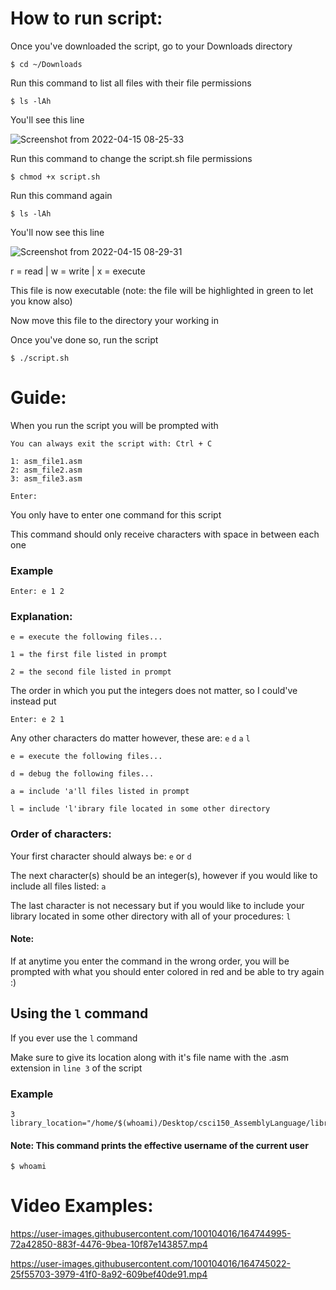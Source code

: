 # How to run script:

Once you've downloaded the script, go to your Downloads directory

```
$ cd ~/Downloads
```
Run this command to list all files with their file permissions
```
$ ls -lAh
```
You'll see this line

![Screenshot from 2022-04-15 08-25-33](https://user-images.githubusercontent.com/100104016/163589346-6ca95d2a-e212-4c0c-a65f-968d69fb9cdd.png)

Run this command to change the script.sh file permissions
```
$ chmod +x script.sh
```
Run this command again
```
$ ls -lAh
```
You'll now see this line

![Screenshot from 2022-04-15 08-29-31](https://user-images.githubusercontent.com/100104016/163590031-4fd33693-7d31-4dda-8b70-f1b11616bd28.png)

r = read | w = write | x = execute

This file is now executable (note: the file will be highlighted in green to let you know also)

Now move this file to the directory your working in

Once you've done so, run the script

```
$ ./script.sh
```
# Guide:

When you run the script you will be prompted with

```
You can always exit the script with: Ctrl + C

1: asm_file1.asm
2: asm_file2.asm
3: asm_file3.asm

Enter: 
```
You only have to enter one command for this script

This command should only receive characters with space in between each one

### Example

```
Enter: e 1 2
```
### Explanation: 

`
e = execute the following files...
`

`
1 = the first file listed in prompt
`

`
2 = the second file listed in prompt
`

The order in which you put the integers does not matter, so I could've instead put 

```
Enter: e 2 1
```

Any other characters do matter however, these are: `e` `d` `a` `l`

`
e = execute the following files...
`

`
d = debug the following files...
`

`
a = include 'a'll files listed in prompt
`

`
l = include 'l'ibrary file located in some other directory
`

### Order of characters: 


Your first character should always be: `e` or `d`

The next character(s) should be an integer(s), however if you would like to include all files listed: `a`

The last character is not necessary but if you would like to include your library located in some other directory with all of your procedures: `l`

#### Note:

If at anytime you enter the command in the wrong order, you will be prompted with what you should enter colored in red and be able to try again :)

## Using the ``l`` command

If you ever use the `l` command

Make sure to give its location along with it's file name with the .asm extension in ``line 3`` of the script 

### Example

```
3   library_location="/home/$(whoami)/Desktop/csci150_AssemblyLanguage/library/library.asm"
```

#### Note: This command prints the effective username of the current user

```
$ whoami
```

# Video Examples: 

https://user-images.githubusercontent.com/100104016/164744995-72a42850-883f-4476-9bea-10f87e143857.mp4


https://user-images.githubusercontent.com/100104016/164745022-25f55703-3979-41f0-8a92-609bef40de91.mp4
